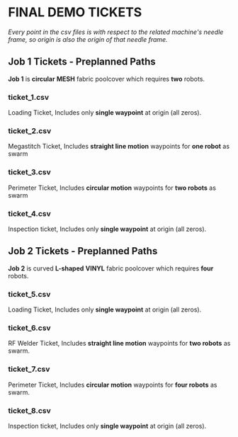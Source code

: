# FINAL DEMO TICKETS

*Every point in the csv files is with respect to the related machine's needle frame, so origin is also the origin of that needle frame.*

## Job 1 Tickets - Preplanned Paths
**Job 1** is **circular** **MESH** fabric poolcover which requires **two** robots.

### ticket_1.csv

Loading Ticket, Includes only **single waypoint** at origin (all zeros).

### ticket_2.csv

Megastitch Ticket, Includes **straight line motion** waypoints for **one robot** as swarm

### ticket_3.csv

Perimeter Ticket, Includes **circular motion** waypoints for **two robots** as swarm

### ticket_4.csv

Inspection ticket, Includes only **single waypoint** at origin (all zeros).


## Job 2 Tickets - Preplanned Paths

**Job 2** is curved **L-shaped** **VINYL** fabric poolcover which requires **four** robots.

### ticket_5.csv

Loading Ticket, Includes only **single waypoint** at origin (all zeros).

### ticket_6.csv

RF Welder Ticket, Includes **straight line motion** waypoints for **two robots** as swarm.

### ticket_7.csv

Perimeter Ticket, Includes **circular motion** waypoints for **four robots** as swarm.

### ticket_8.csv

Inspection ticket, Includes only **single waypoint** at origin (all zeros).
